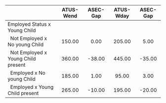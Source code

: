 
|                      |    ATUS-Wend |     ASEC-Gap |    ATUS-Wday |     ASEC-Gap |
| -------------------- | :----------: | :----------: | :----------: | :----------: |
| Employed Status x Young Child |              |              |              |              |
| &nbsp;&nbsp;Not Employed x No young Child |       150.00 |         0.00 |       205.00 |         5.00 |
| &nbsp;&nbsp;Not Employed x Young Child present |       360.00 |       -38.00 |       445.00 |       -35.00 |
| &nbsp;&nbsp;Employed x No young Child |       185.00 |         1.00 |        95.00 |         3.00 |
| &nbsp;&nbsp;Employed x Young Child present |       265.00 |       -10.00 |       195.00 |       -20.00 |

